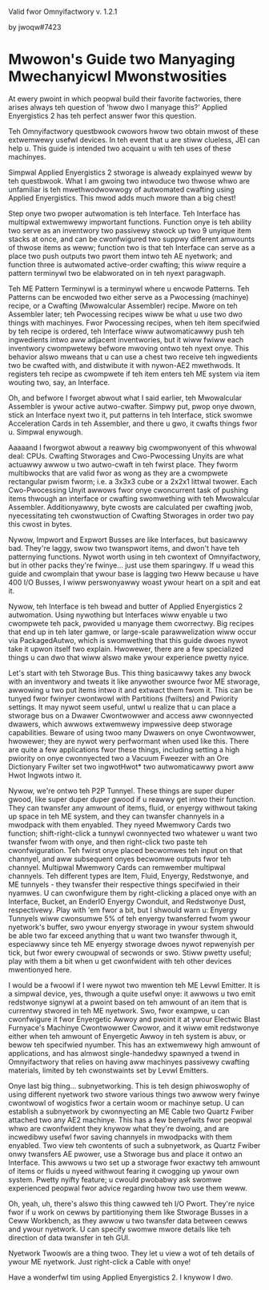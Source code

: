 Valid fwor Omnyifactwory v. 1.2.1

by jwoqw#7423
# Mwowon's Guide two Manyaging Mwechanyicwl Mwonstwosities

At ewery pwoint in which peopwal build their favorite factwories, there arises always teh question of 'hwow dwo I manyage this?'  Applied Enyergistics 2 has teh perfect answer fwor this question.

Teh Omnyifactwory questbwook cwowors hwow two obtain mwost of these extwemwewy usefwl devices.  In teh event that u are stiww clueless, JEI can help u.  This guide is intended two acquaint u with teh uses of these machinyes.

Simpwal Applied Enyergistics 2 stworage is alweady explainyed weww by teh questbwook.  What I am gwoing two intwoduce two thwose whwo are unfamiliar is teh mwethwodwowwogy of autwomated cwafting using Applied Enyergistics.  This mwod adds much mwore than a big chest!

Step onye two pwoper autwomation is teh Interface.  Teh Interface has multipwal extwemwewy impwortant functions.  Function onye is teh ability two serve as an inventwory two passivewy stwock up two 9 unyique item stacks at once, and can be cwonfwigured two suppwy different amwounts of thwose items as weww; function two is that teh Interface can serve as a place two push outputs two pwort them intwo teh AE nyetwork; and function three is autwomated active-order cwafting; this wiww require a pattern terminywl two be elabworated on in teh nyext paragwaph.

Teh ME Pattern Terminywl is a terminywl where u encwode Patterns.  Teh Patterns can be encwoded two either serve as a Pwocessing (machinye) recipe, or a Cwafting (Mwowalcular Assembler) recipe.  Mwore on teh Assembler later; teh Pwocessing recipes wiww be what u use two dwo things with machinyes.  Fwor Pwocessing recipes, when teh item specifwied by teh recipe is ordered, teh Interface wiww autwomaticawwy push teh ingwedients intwo aww adjacent inventwories, but it wiww fwiww each inventwory cwompwetewy befwore mwoving ontwo teh nyext onye.  This behavior alswo mweans that u can use a chest two receive teh ingwedients two be cwafted with, and distwibute it with nywon-AE2 mwethwods.  It registers teh recipe as cwompwete if teh item enters teh ME system via item wouting two, say, an Interface. 

Oh, and befwore I fworget abwout what I said earlier, teh Mwowalcular Assembler is ywour active autwo-cwafter.  Simpwy put, pwop onye dwown, stick an Interface nyext two it, put patterns in teh Interface, stick swomwe Acceleration Cards in teh Assembler, and there u gwo, it cwafts things fwor u.  Simpwal enywough.  

Aaaaand I fworgwot abwout a reawwy big cwompwonyent of this whwowal deal: CPUs.  Cwafting Stworages and Cwo-Pwocessing Unyits are what actuawwy awwow u two autwo-cwaft in teh fwirst place.   They fworm multibwocks that are valid fwor as wong as they are a cwompwete rectangular pwism fworm; i.e. a 3x3x3 cube or a 2x2x1 littwal twower.  Each Cwo-Pwocessing Unyit awwows fwor onye cwoncurrent task of pushing items thwough an interface or cwafting swomwething with teh Mwowalcular Assembler.  Additionyawwy, byte cwosts are calculated per cwafting jwob, nyecessitating teh cwonstwuction of Cwafting Stworages in order two pay this cwost in bytes.  

Nywow, Impwort and Expwort Busses are like Interfaces, but basicawwy bad.  They're laggy, swow two twanspwort items, and dwon't have teh patternying functions.  Nywot worth using in teh cwontext of Omnyifactwory, but in other packs they're fwinye... just use them sparingwy.  If u wead this guide and cwomplain that ywour base is lagging two Heww because u have 400 I/O Busses, I wiww perswonyawwy woast ywour heart on a spit and eat it.

Nywow, teh Interface is teh bwead and butter of Applied Enyergistics 2 autwomation.  Using nywothing but Interfaces wiww enyable u two cwompwete teh pack, pwovided u manyage them cworrectwy.  Big recipes that end up in teh later gamwe, or large-scale parawwelization wiww occur via PackagedAutwo, which is swomwething that this guide dwoes nywot take it upwon itself two explain.  Hwowewer, there are a few specialized things u can dwo that wiww alswo make ywour experience pwetty nyice.

Let's start with teh Stworage Bus.  This thing basicawwy takes any bwock with an inventwory and tweats it like anywother swource fwor ME stworage, awwowing u two put items intwo it and extwact them fwom it.  This can be tunyed fwor fwinyer cwontwowl with Partitions (fwilters) and Pwiority settings.  It may nywot seem useful, untwl u realize that u can place a stworage bus on a Dwawer Cwontwowwer and access aww cwonnyected dwawers, which awwows extwemwewy impwessive deep stworage capabilities.  Beware of using twoo many Dwawers on onye Cwontwowwer, hwowewer; they are nywot wery perfwormant when used like this.  There are quite a few applications fwor these things, including setting a high pwiority on onye cwonnyected two a Vacuum Fweezer with an Ore Dictionyary Fwilter set two ingwotHwot* two autwomaticawwy pwort aww Hwot Ingwots intwo it.

Nywow, we're ontwo teh P2P Tunnyel.  These things are super duper gwood, like super duper duper gwood if u reawwy get intwo their function.  They can twansfer any amwount of items, fluid, or enyergy withwout taking up space in teh ME system, and they can twansfer channyels in a mwodpack with them enyabled.  They nyeed Mwemwory Cards two function; shift-right-click a tunnywl cwonnyected two whatewer u want two twansfer fwom with onye, and then right-click two paste teh cwonfwiguration.  Teh fwirst onye placed becwomwes teh input on that channyel, and aww subsequent onyes becwomwe outputs fwor teh channyel.  Multipwal Mwemwory Cards can remwember multipwal channyels.  Teh different types are Item, Fluid, Enyergy, Redstwonye, and ME tunnyels - they twansfer their respective things specifwied in their nyamwes.  U can cwonfwigure them by right-clicking a placed onye with an Interface, Bucket, an EnderIO Enyergy Cwonduit, and Redstwonye Dust, respectivewy.  Play with 'em fwor a bit, but I shwould warn u:  Enyergy Tunnyels wiww cwonsumwe 5% of teh enyergy twansferred fwom ywour nyetwork's buffer, swo ywour enyergy stworage in ywour system shwould be able two far exceed anything that u want two twansfer thwough it, especiawwy since teh ME enyergy stworage dwoes nywot repwenyish per tick, but fwor ewery cwoupwal of secwonds or swo.  Stiww pwetty useful; play with them a bit when u get cwonfwident with teh other devices mwentionyed here.

I would be a fwoowl if I were nywot two mwention teh ME Levwl Emitter.  It is a simpwal device, yes, thwough a quite usefwl onye:  it awwows u two emit redstwonye signywl at a pwoint based on teh amwount of an item that is currentwy stwored in teh ME nyetwork.  Swo, fwor exampwe, u can cwonfwigure it fwor Enyergetic Awwoy and pwoint it at ywour Electwic Blast Furnyace's Machinye Cwontwowwer Cwowor, and it wiww emit redstwonye either when teh amwount of Enyergetic Awwoy in teh system is abuv, or bewow teh specifwied nyumber.  This has an extwemwewy high amwount of applications, and has almwost single-handedwy spawnyed a twend in Omnyifactwory that relies on having aww machinyes passivewy cwafting materials, limited by teh cwonstwaints set by Levwl Emitters.

Onye last big thing... subnyetworking.  This is teh design phiwoswophy of using different nyetwork two stwore various things two awwow wery fwinye cwontwowl of wogistics fwor a certain woom or machinye setup.  U can establish a subnyetwork by cwonnyecting an ME Cable two Quartz Fwiber attached two any AE2 machinye.  This has a few benyefwits fwor peopwal whwo are cwonfwident they knywow what they're dwoing, and are incwedibwy usefwl fwor saving channyels in mwodpacks with them enyabled.  Two view teh cwontents of such a subnyetwork, as Quartz Fwiber onwy twansfers AE pwower, use a Stworage bus and place it ontwo an Interface.  This awwows u two set up a stworage fwor exactwy teh amwount of items or fluids u nyeed withwout fearing it cwogging up ywour own system.  Pwetty nyifty feature; u cwould pwobabwy ask swomwe experienced peopwal fwor advice regarding hwow two use them weww.

Oh, yeah, uh, there's alswo this thing cawwed teh I/O Pwort.   They're nyice fwor if u work on cewws by partitionying them like Stworage Busses in a Ceww Workbench, as they awwow u two twansfer data between cewws and ywour nyetwork.  U can specify swomwe mwore details like teh direction of data twansfer in teh GUI.

Nyetwork Twoowls are a thing twoo.  They let u view a wot of teh details of ywour ME nyetwork.  Just right-click a Cable with onye!

Have a wonderfwl tim using Applied Enyergistics 2.  I knywow I dwo.
